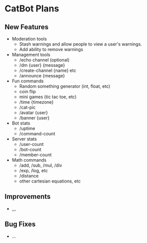 # CatBot Plans

## New Features
* Moderation tools
  * Stash warnings and allow people to view a user's warnings.
  * Add ability to remove warnings
* Management tools
  * /echo channel (optional)
  * /dm {user} {message}
  * /create-channel {name} etc
  * /announce {message}
* Fun commands
  * Random something generator (int, float, etc)
  * coin flip
  * mini games (tic tac toe, etc)
  * /time {timezone}
  * /cat-pic
  * /avatar {user}
  * /banner {user}
* Bot stats
  * /uptime
  * /command-count
* Server stats
  * /user-count
  * /bot-count
  * /member-count
* Math commands
  * /add, /sub, /mul, /div
  * /exp, /log, etc
  * /distance
  * other cartesian equations, etc

## Improvements
* ,,,

## Bug Fixes
* ...
